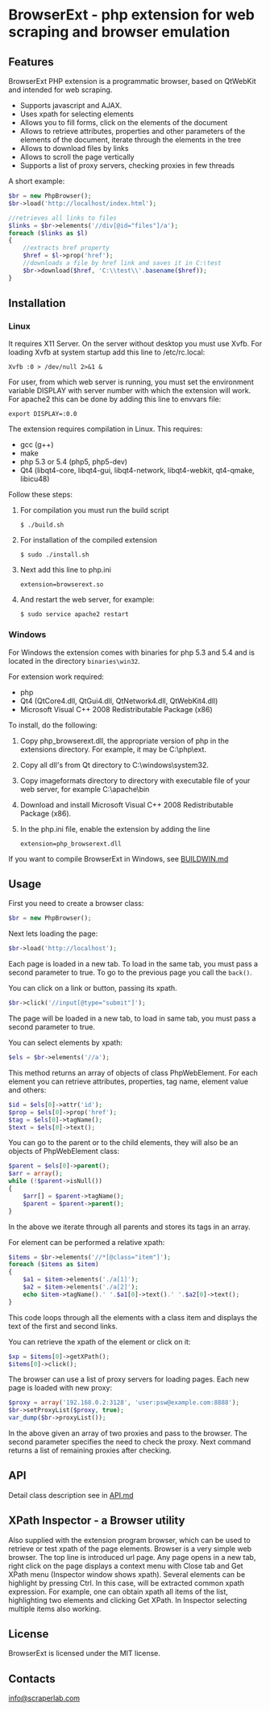 BrowserExt - php extension for web scraping and browser emulation
=================================================================

Features
--------

BrowserExt PHP extension is a programmatic browser, based on QtWebKit
and intended for web scraping.

+ Supports javascript and AJAX.
+ Uses xpath for selecting elements
+ Allows you to fill forms, click on the elements of the document
+ Allows to retrieve attributes, properties and other parameters
  of the elements of the document, iterate through the elements in the tree
+ Allows to download files by links
+ Allows to scroll the page vertically
+ Supports a list of proxy servers, checking proxies in few threads

A short example:

```php
$br = new PhpBrowser();
$br->load('http://localhost/index.html');

//retrieves all links to files
$links = $br->elements('//div[@id="files"]/a');
foreach ($links as $l)
{
    //extracts href property
    $href = $l->prop('href');
    //downloads a file by href link and saves it in С:\test
    $br->download($href, 'C:\\test\\'.basename($href));
}
```


Installation
------------

### Linux

It requires X11 Server. On the server without desktop you must use Xvfb.
For loading Xvfb at system startup add this line to /etc/rc.local:

`Xvfb :0 > /dev/null 2>&1 &`

For user, from which web server is running, you must set 
the environment variable DISPLAY with server number with which
the extension will work. For apache2 this can be done by adding
this line to envvars file:

`export DISPLAY=:0.0`


The extension requires compilation in Linux. This requires:

+ gcc (g++)
+ make
+ php 5.3 or 5.4 (php5, php5-dev)
+ Qt4 (libqt4-core, libqt4-gui, libqt4-network, libqt4-webkit,
  qt4-qmake, libicu48)

Follow these steps:

1.  For compilation you must run the build script

    `$ ./build.sh`

2.  For installation of the compiled extension

    `$ sudo ./install.sh`

3.  Next add this line to php.ini

    `extension=browserext.so`

4.  And restart the web server, for example:

    `$ sudo service apache2 restart`


### Windows

For Windows the extension comes with binaries for php 5.3 and 5.4
and is located in the directory `binaries\win32`.

For extension work required:

+ php
+ Qt4 (QtCore4.dll, QtGui4.dll, QtNetwork4.dll, QtWebKit4.dll)
+ Microsoft Visual C++ 2008 Redistributable Package (x86)

To install, do the following:

1.  Copy php_browserext.dll, the appropriate version of php 
    in the extensions directory. For example, it may be C:\php\ext.

2.  Copy all dll's from Qt directory to С:\windows\system32.

3.  Copy imageformats directory to directory with executable file
    of your web server, for example С:\apache\bin

4.  Download and install Microsoft Visual C++ 2008 Redistributable
    Package (x86).

5.  In the php.ini file, enable the extension by adding the line
    
    `extension=php_browserext.dll`


If you want to compile BrowserExt in Windows, see
[BUILDWIN.md](docs/BUILDWIN.md)



Usage
-----

First you need to create a browser class:

```php
$br = new PhpBrowser();
```

Next lets loading the page:

```php
$br->load('http://localhost');
```

Each page is loaded in a new tab. To load in the same tab,
you must pass a second parameter to true.
To go to the previous page you call the `back()`.

You can click on a link or button, passing its xpath.

```php
$br->click('//input[@type="submit"]');  
```

The page will be loaded in a new tab, to load in same tab,
you must pass a second parameter to true.

You can select elements by xpath:

```php
$els = $br->elements('//a');
```

This method returns an array of objects of class PhpWebElement.
For each element you can retrieve attributes, properties, tag name,
element value and others:

```php
$id = $els[0]->attr('id');
$prop = $els[0]->prop('href');
$tag = $els[0]->tagName();
$text = $els[0]->text();
```

You can go to the parent or to the child elements, they will
also be an objects of PhpWebElement class:

```php
$parent = $els[0]->parent();
$arr = array();
while (!$parent->isNull())
{
    $arr[] = $parent->tagName();
    $parent = $parent->parent();
}
```

In the above we iterate through all parents and stores its tags in an array.

For element can be performed a relative xpath:

```php
$items = $br->elements('//*[@class="item"]');
foreach ($items as $item)
{
    $a1 = $item->elements('./a[1]');
    $a2 = $item->elements('./a[2]');
    echo $item->tagName().' '.$a1[0]->text().' '.$a2[0]->text();
}
```

This code loops through all the elements with a class item and
displays the text of the first and second links.

You can retrieve the xpath of the element or click on it:

```php
$xp = $items[0]->getXPath();
$items[0]->click();
```

The browser can use a list of proxy servers for loading pages.
Each new page is loaded with new proxy:

```php
$proxy = array('192.168.0.2:3128', 'user:psw@example.com:8888');
$br->setProxyList($proxy, true);
var_dump($br->proxyList());
```

In the above given an array of two proxies and pass to the browser.
The second parameter specifies the need to check the proxy. Next command
returns a list of remaining proxies after checking.



API
---

Detail class description see in [API.md](docs/API.md)



XPath Inspector - a Browser utility
-----------------------------------

Also supplied with the extension program browser, which can be
used to retrieve or test xpath of the page elements.
Browser is a very simple web browser. The top line is introduced url page.
Any page opens in a new tab, right click on the page
displays a context menu with Close tab and Get XPath menu 
(Inspector window shows xpath). Several elements can be
highlight by pressing Ctrl. In this case, will be extracted common xpath
expression. For example, one can obtain xpath all items of the list,
highlighting two elements and clicking Get XPath. In Inspector selecting
multiple items also working.


License
-------

BrowserExt is licensed under the MIT license.


Contacts
--------
[info@scraperlab.com](mailto:info@scraperlab.com)
